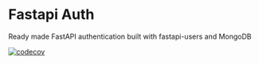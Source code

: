 # Fastapi Auth

Ready made FastAPI authentication built with fastapi-users and MongoDB


[![codecov](https://codecov.io/gh/Housain-maina/fastapi-auth/graph/badge.svg?token=VL7BPCQLVQ)](https://codecov.io/gh/Housain-maina/fastapi-auth)